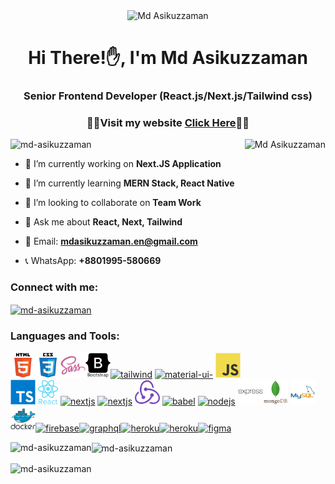 

<div align="center">
 <img  height="200px" width="auto"  src="https://avatars.githubusercontent.com/u/84761191?s=400&u=6c62120d44b15442c1210b9f7ab8c2afe4f70865&v=4" alt="Md Asikuzzaman" />
</div>

<h1 align="center">Hi There!✋, I'm Md Asikuzzaman</h1>
<h3 align="center">Senior Frontend Developer (React.js/Next.js/Tailwind css)</h3>
<h3 align="center">🔗🌐Visit my website <a href="https://devasik.netlify.app" target="_blank">Click Here</a>🧑‍💻</h3>





<img align="right" height="350px" width="auto"  src="https://i.pinimg.com/originals/81/17/8b/81178b47a8598f0c81c4799f2cdd4057.gif" alt="Md Asikuzzaman" />

<p align="left"> <img src="https://komarev.com/ghpvc/?username=md-asikuzzaman&label=Profile%20views&color=0e75b6&style=flat" alt="md-asikuzzaman" /> </p>

- 💪 I’m currently working on **Next.JS Application**

- 📗 I’m currently learning **MERN Stack, React Native**

- 🤝 I’m looking to collaborate on **Team Work**

- 💬 Ask me about **React, Next, Tailwind**

- 📧 Email:  **mdasikuzzaman.en@gmail.com**

- 📞 WhatsApp:  **+8801995-580669**

<h3 align="left">Connect with me:</h3>
<p align="left">
<a href="https://linkedin.com/in/md-asikuzzaman" target="blank"><img align="center" src="https://raw.githubusercontent.com/rahuldkjain/github-profile-readme-generator/master/src/images/icons/Social/linked-in-alt.svg" alt="md-asikuzzaman" height="30" width="40" /></a>
</p>

<h3 align="left">Languages and Tools:</h3>
<p align="left"><a href="https://www.w3.org/html/" target="_blank" rel="noreferrer"><img src="https://raw.githubusercontent.com/devicons/devicon/master/icons/html5/html5-original-wordmark.svg" alt="html5" width="40" height="40"></a><a href="https://www.w3schools.com/css/" target="_blank" rel="noreferrer"><img src="https://raw.githubusercontent.com/devicons/devicon/master/icons/css3/css3-original-wordmark.svg" alt="css3" width="40" height="40"></a><a href="https://sass-lang.com" target="_blank" rel="noreferrer"><img src="https://raw.githubusercontent.com/devicons/devicon/master/icons/sass/sass-original.svg" alt="sass" width="40" height="40"></a><a href="https://getbootstrap.com" target="_blank" rel="noreferrer"><img src="https://raw.githubusercontent.com/devicons/devicon/master/icons/bootstrap/bootstrap-plain-wordmark.svg" alt="bootstrap" width="40" height="40"></a><a href="https://tailwindcss.com/" target="_blank" rel="noreferrer"><img src="https://www.vectorlogo.zone/logos/tailwindcss/tailwindcss-icon.svg" alt="tailwind" width="40" height="40"></a>&nbsp;<a href="https://www.mui.com/" target="_blank" rel="noreferrer"><img src="https://seeklogo.com/images/M/material-ui-logo-5BDCB9BA8F-seeklogo.com.png" alt="material-ui-" width="40" height="40"></a>&nbsp;<a href="https://developer.mozilla.org/en-US/docs/Web/JavaScript" target="_blank" rel="noreferrer"><img src="https://raw.githubusercontent.com/devicons/devicon/master/icons/javascript/javascript-original.svg" alt="javascript" width="40" height="40"></a>&nbsp;<a href="https://www.typescriptlang.org/" target="_blank" rel="noreferrer"><img src="https://raw.githubusercontent.com/devicons/devicon/master/icons/typescript/typescript-original.svg" alt="typescript" width="40" height="40"></a><a href="https://reactjs.org/" target="_blank" rel="noreferrer"><img src="https://raw.githubusercontent.com/devicons/devicon/master/icons/react/react-original-wordmark.svg" alt="react" width="40" height="40"></a><a href="https://nextjs.org/" target="_blank" rel="noreferrer"><img src="https://creazilla-store.fra1.digitaloceanspaces.com/icons/3244252/nextjs-icon-md.png" alt="nextjs" width="40" height="40"></a>&nbsp;<a href="https://nextjs.org/" target="_blank" rel="noreferrer"><img src="https://next-auth.js.org/img/logo/logo-sm.png" alt="nextjs" width="40" height="40"></a>&nbsp;<a href="https://redux.js.org" target="_blank" rel="noreferrer"><img src="https://raw.githubusercontent.com/devicons/devicon/master/icons/redux/redux-original.svg" alt="redux" width="40" height="40"></a>&nbsp;<a href="https://babeljs.io/" target="_blank" rel="noreferrer"><img src="https://www.vectorlogo.zone/logos/babeljs/babeljs-icon.svg" alt="babel" width="40" height="40"></a>&nbsp;<a href="https://nodejs.org" target="_blank" rel="noreferrer"><img src="https://cdn.freebiesupply.com/logos/thumbs/2x/nodejs-1-logo.png" alt="nodejs" width="50" height="40"></a>&nbsp;<a href="https://expressjs.com" target="_blank" rel="noreferrer"><img src="https://raw.githubusercontent.com/devicons/devicon/master/icons/express/express-original-wordmark.svg" alt="express" width="40" height="40"></a><a href="https://www.mongodb.com/" target="_blank" rel="noreferrer"><img src="https://raw.githubusercontent.com/devicons/devicon/master/icons/mongodb/mongodb-original-wordmark.svg" alt="mongodb" width="40" height="40"></a>&nbsp;<a href="https://www.mysql.com/" target="_blank" rel="noreferrer"><img src="https://raw.githubusercontent.com/devicons/devicon/master/icons/mysql/mysql-original-wordmark.svg" alt="mysql" width="40" height="40"></a>&nbsp;<a href="https://www.docker.com/" target="_blank" rel="noreferrer"><img src="https://raw.githubusercontent.com/devicons/devicon/master/icons/docker/docker-original-wordmark.svg" alt="docker" width="40" height="40"></a><a href="https://firebase.google.com/" target="_blank" rel="noreferrer"><img src="https://www.vectorlogo.zone/logos/firebase/firebase-icon.svg" alt="firebase" width="40" height="40"></a><a href="https://graphql.org" target="_blank" rel="noreferrer"><img src="https://www.vectorlogo.zone/logos/graphql/graphql-icon.svg" alt="graphql" width="40" height="40"></a><a href="vercel.com" target="_blank" rel="noreferrer"><img src="https://encrypted-tbn0.gstatic.com/images?q=tbn:ANd9GcT4VLMtAhCJbOfm32LLyqCrTh-X_JCObCL9bh62zIZxVJeEYMPP61g-U5pkQV_U3UXFnEI&usqp=CAU" alt="heroku" width="40" height="40"></a><a href="https://heroku.com" target="_blank" rel="noreferrer"><img src="https://www.vectorlogo.zone/logos/heroku/heroku-icon.svg" alt="heroku" width="40" height="40"></a><a href="https://www.figma.com/" target="_blank" rel="noreferrer"><img src="https://www.vectorlogo.zone/logos/figma/figma-icon.svg" alt="figma" width="40" height="40"></a></p>

<p><img style="margin-bottom: 10px !important" align="left" src="https://github-readme-stats.vercel.app/api/top-langs?username=md-asikuzzaman&show_icons=true&locale=en&layout=compact" alt="md-asikuzzaman" /></p>

<p><img align="center" src="https://github-readme-stats.vercel.app/api?username=md-asikuzzaman&show_icons=true&locale=en" alt="md-asikuzzaman" /></p>

<p><img align="center" src="https://github-readme-streak-stats.herokuapp.com/?user=md-asikuzzaman&" alt="md-asikuzzaman" /></p>
